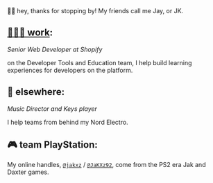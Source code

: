 👋🏽 hey, thanks for stopping by! My friends call me Jay, or JK.

## [👨🏽‍💻 work](/resume):

_Senior Web Developer at Shopify_

on the Developer Tools and Education team, I help build learning experiences for developers on the platform.

## 🎹 elsewhere:

_Music Director and Keys player_

I help teams from behind my Nord Electro.

## 🎮 team PlayStation:

My online handles, [`@jakxz`](https://github.com/jakxz) / [`@JaKXz92`](https://twitter.com/jakxz92), come from the PS2 era Jak and Daxter games.

<style>
  p:first-of-type {
    margin-top: 0;
  }
</style>
